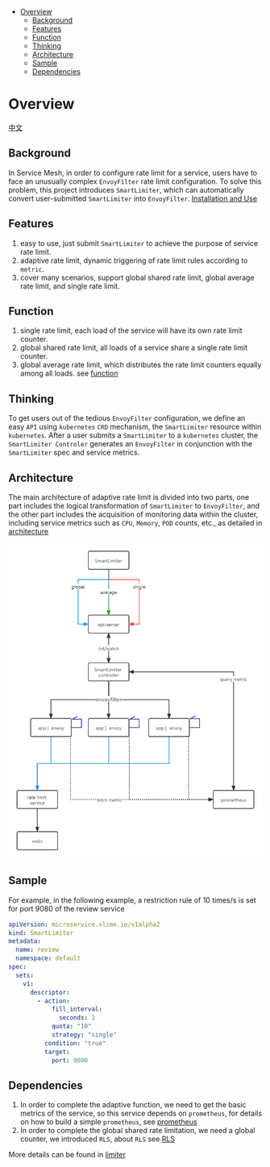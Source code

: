 - [Overview](#overview)
  - [Background](#background)
  - [Features](#features)
  - [Function](#function)
  - [Thinking](#thinking)
  - [Architecture](#architecture)
  - [Sample](#sample)
  - [Dependencies](#dependencies)
# Overview

[中文](./README.md)

## Background

In Service Mesh, in order to configure rate limit for a service, users have to face an unusually complex `EnvoyFilter` rate limit configuration. To solve this problem, this project introduces `SmartLimiter`, which can automatically convert user-submitted `SmartLimiter` into `EnvoyFilter`. [Installation and Use](./document/smartlimiter.md#installation-and-usage)

## Features

1. easy to use, just submit `SmartLimiter` to achieve the purpose of service rate limit.
2. adaptive rate limit, dynamic triggering of rate limit rules according to `metric`. 
3. cover many scenarios, support global shared rate limit, global average rate limit, and single rate limit.

## Function
1. single rate limit, each load of the service will have its own rate limit counter. 
2. global shared rate limit, all loads of a service share a single rate limit counter. 
3. global average rate limit, which distributes the rate limit counters equally among all loads.
see [function](./document/smartlimiter.md#smartlimiter)

## Thinking

To get users out of the tedious `EnvoyFilter` configuration, we define an easy `API` using `kubernetes` `CRD` mechanism, the `SmartLimiter` resource within `kubernetes`. After a user submits a `SmartLimiter` to a `kubernetes` cluster, the `SmartLimiter Controler` generates an `EnvoyFilter` in conjunction with the `SmartLimiter` spec and service metrics.

## Architecture

The main architecture of adaptive rate limit is divided into two parts, one part includes the logical transformation of `SmartLimiter` to `EnvoyFilter`, and the other part includes the acquisition of monitoring data within the cluster, including service metrics such as `CPU`, `Memory`, `POD` counts, etc., as detailed in [architecture]()

<img src="./media/SmartLimiter.png" style="zoom:80%;" />

## Sample

For example, in the following example, a restriction rule of 10 times/s is set for port 9080 of the review service

~~~yaml
apiVersion: microservice.slime.io/v1alpha2
kind: SmartLimiter
metadata:
  name: review
  namespace: default
spec:
  sets:
    v1:
      descriptor:
        - action:
            fill_interval:
              seconds: 1
            quota: "10"
            strategy: "single"
          condition: "true"
          target:
            port: 9080
~~~

## Dependencies

1. In order to complete the adaptive function, we need to get the basic metrics of the service, so this service depends on `prometheus`, for details on how to build a simple `prometheus`, see [prometheus](./document/smartlimiter.md#installing-prometheus)
2. In order to complete the global shared rate limitation, we need a global counter, we introduced `RLS`, about `RLS` see [RLS](./document/smartlimiter.md#installing-rls--redis)

More details can be found in [limiter](./document/smartlimiter.md#adaptive-rate-limiting)
